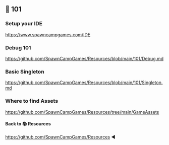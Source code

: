 ## 📙 101

### Setup your IDE
https://www.spawncampgames.com/IDE

### Debug 101
https://github.com/SpawnCampGames/Resources/blob/main/101/Debug.md

### Basic Singleton
https://github.com/SpawnCampGames/Resources/blob/main/101/Singleton.md

### Where to find Assets
https://github.com/SpawnCampGames/Resources/tree/main/GameAssets

#### Back to 📚 Resources 
https://github.com/SpawnCampGames/Resources ◀️
